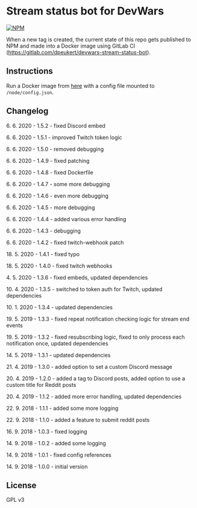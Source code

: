 Stream status bot for DevWars
===========

[![NPM](https://nodei.co/npm/devwars-stream-status-bot.png?compact=true)](https://www.npmjs.com/package/devwars-stream-status-bot)

When a new tag is created, the current state of this repo gets published to NPM and made into a Docker image using GitLab CI (https://gitlab.com/dpeukert/devwars-stream-status-bot).

## Instructions
Run a Docker image from [here](https://gitlab.com/dpeukert/devwars-stream-status-bot/container_registry) with a config file mounted to `/node/config.json`.

## Changelog

6\. 6. 2020 - 1.5.2 - fixed Discord embed

6\. 6. 2020 - 1.5.1 - improved Twitch token logic

6\. 6. 2020 - 1.5.0 - removed debugging

6\. 6. 2020 - 1.4.9 - fixed patching

6\. 6. 2020 - 1.4.8 - fixed Dockerfile

6\. 6. 2020 - 1.4.7 - some more debugging

6\. 6. 2020 - 1.4.6 - even more debugging

6\. 6. 2020 - 1.4.5 - more debugging

6\. 6. 2020 - 1.4.4 - added various error handling

6\. 6. 2020 - 1.4.3 - debugging

6\. 6. 2020 - 1.4.2 - fixed twitch-webhook patch

18\. 5. 2020 - 1.4.1 - fixed typo

18\. 5. 2020 - 1.4.0 - fixed twitch webhooks

4\. 5. 2020 - 1.3.6 - fixed embeds, updated dependencies

10\. 4. 2020 - 1.3.5 - switched to token auth for Twitch, updated dependencies

10\. 1. 2020 - 1.3.4 - updated dependencies

19\. 5. 2019 - 1.3.3 - fixed repeat notification checking logic for stream end events

19\. 5. 2019 - 1.3.2 - fixed resubscribing logic, fixed to only process each notification once, updated dependencies

14\. 5. 2019 - 1.3.1 - updated dependencies

21\. 4. 2019 - 1.3.0 - added option to set a custom Discord message

20\. 4. 2019 - 1.2.0 - added a tag to Discord posts, added option to use a custom title for Reddit posts

20\. 4. 2019 - 1.1.2 - added more error handling, updated dependencies

22\. 9. 2018 - 1.1.1 - added some more logging

22\. 9. 2018 - 1.1.0 - added a feature to submit reddit posts

16\. 9. 2018 - 1.0.3 - fixed logging

14\. 9. 2018 - 1.0.2 - added some logging

14\. 9. 2018 - 1.0.1 - fixed config references

14\. 9. 2018 - 1.0.0 - initial version

## License

GPL v3
